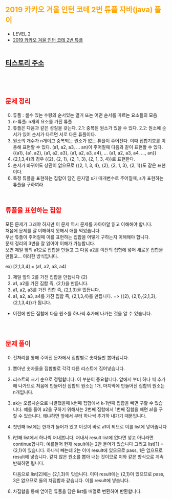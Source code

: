 # <span style="color:orange; font-size:17pt; font-weight:bold">2019 카카오 겨울 인턴 코테 2번 튜플 자바(java)  풀이</span>
- LEVEL 2
- [2019 카카오 겨울 인턴 코테 2번 튜플](https://programmers.co.kr/learn/courses/30/lessons/64065)
<br><br>

## [티스토리 주소](https://hoho325.tistory.com/)
<br><br>

# <span style="color: red; font-size:15pt">문제 정리</span>
0. 튜플 : 셀수 있는 수량의 순서있는 열거 또는 어떤 순서를 따르는 요소들의 모음
1. n-튜플: n개의 요소를 가진 튜플
2. 튜플은 다음과 같은 성질을 갖는다.
    2.1: 중복된 원소가 있을 수 있다.
    2.2: 원소에 순서가 있어 순서가 다르면 서로 다른 튜플이다.
3. 원소의 개수가 n개이고 중복되는 원소가 없는 튜플이 주어진다. 이때 집합기호를 이용해 표현할 수 있다.
    (a1, a2, a3, ... an)이 주어질때 다음과 같이 표현할 수 있다.
    {{a1}, {a1, a2}, {a1, a2, a3}, {a1, a2, a3, a4}, ... {a1, a2, a3, a4, ..., an}}
4. {2,1,3,4}의 경우 {{2}, {2, 1}, {2, 1, 3}, {2, 1, 3, 4}}로 표현한다.
5. 순서가 바뀌어도 상관이 없으므로 {{2, 1, 3, 4}, {2}, {2, 1, 3}, {2, 1}}도 같은 표현이다.
6. 특정 튜플을 표현하는 집합이 담긴 문자열 s가 매개변수로 주어질때, s가 표현하는 튜플을 구하여라
<br><br>

# <span style="color: red; font-size:15pt">튜플을 표현하는 집합</span>
모든 문제가 그래야 하지만 이 문제 역시 문제를 자아아알 읽고 이해해야 합니다.    
처음에 문제를 잘 이해하지 못해서 애를 먹었습니다.  
우선 튜플이 주어질때 이를 표현하는 집합을 어떻게 구하는지 이해해야 합니다.  
문제 정리의 3번을 잘 읽어야 이해가 가능합니다.  
보면 제일 앞의 a1으로 집합을 만들고 그 다음 a2를 이전의 집합에 넣어 새로운 집합을 만들고... 이러한 방식입니다.
<br>

ex) [2,1,3,4] = (a1, a2, a3, a4)
1. 제일 앞의 2를 가진 집합을 만듭니다 {2}
2. a1, a2를 가진 집합 즉, {2,1}을 만듭니다.
3. a1, a2, a3를 가진 집합 즉, {2,1,3}을 민듭니다.
4. a1, a2, a3, a4를 가진 집합 즉, {2,1,3,4}를 만듭니다.
=> {{2}, {2,1},{2,1,3},{2,1,3,4}}가 됩니다.

* 이전에 만든 집합에 다음 원소를 하나씩 추가해 나가는 것을 알 수 있습니다.
<br>

# <span style="color: red; font-size:15pt">문제 풀이</span>
0. 전처리를 통해 주어진 문자에서 집합별로 숫자들만 뽑아냅니다.
1. 뽑아낸 숫자들을 집합별로 각각 다른 리스트에 집어넣습니다.
2. 리스트의 크기 순으로 정렬합니다.
    이 부분이 중요합니다.
    앞에서 부터 하나 씩 추가해 나가므로 처음에 만들어진 집합의 원소는 1개, 마지막에 만들어진 집합의 원소는 n개입니다.
3. ak는 오름차순으로 나열했을때 k번째 집합에서 k-1번째 집합을 빼면 구할 수 있습니다.
    예를 들어 a2을 구하기 위해서는 2번째 집합에서 1번째 집합을 빼면 a1을 구할 수 있습니다.
    왜냐하면 앞에서 부터 하나씩 추가하 내가기 때문입니다.
4. 첫번째 list에는 한개가 들어가 있고 이것이 바로 a1이 되므로 이를 list에 넣어줍니다
5. i번째 list에서 하나씩 꺼내봅니다. 꺼내서 result list에 없다면 넣고 아니라면 continue합니다.
    예를들어 현재 result에는 2만 들어가 있습니다
    그리고 list[1] = {2,1}이 있습니다. 하나씩 빼는데 2는 이미 result에 있으므로 pass, 1은 없으므로 result에 넣습니다.
    같지 않은 원소를 뽑아 내는 것이므로 이와 같은 방식으로 계속 반복하면 됩니다.
    
    다음으로 list[2]에는 {2,1,3}이 잇습니다. 이미 result에는 {2,1}이 있으므로 pass, 3은 없으므로 둘의 차집합과 같습니다. 이를 result에 넣습니다.
6. 차집합을 통해 얻어진 튜플을 담은 list를 배열로 변환하여 반환합니다.